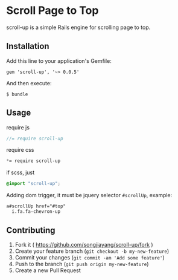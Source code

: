 # Scroll Page to Top

scroll-up is a simple Rails engine for scrolling page to top.

## Installation

Add this line to your application's Gemfile:

    gem 'scroll-up', '~> 0.0.5'

And then execute:

    $ bundle


## Usage

require js

```js
//= require scroll-up
```

require css

```scss
*= require scroll-up
```

if scss, just
```scss
@import "scroll-up";
```

Adding dom trigger, it must be jquery selector `#scrollUp`, example: 
```slim
a#scrollUp href="#top"
  i.fa.fa-chevron-up
```

## Contributing

1. Fork it ( https://github.com/songjiayang/scroll-up/fork )
2. Create your feature branch (`git checkout -b my-new-feature`)
3. Commit your changes (`git commit -am 'Add some feature'`)
4. Push to the branch (`git push origin my-new-feature`)
5. Create a new Pull Request
